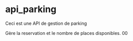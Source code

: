 # api_parking

Ceci est une API de gestion de parking

Gère la reservation et le nombre de places disponibles.
00
